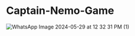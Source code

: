 # Captain-Nemo-Game
![WhatsApp Image 2024-05-29 at 12 32 31 PM (1)](https://github.com/FadyAwad/Captain-Nemo-Game/assets/103905338/b63e1721-ce68-4555-bc2e-d89e7ed442bf)
